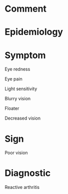 # Comment

# Epidemiology

# Symptom

Eye redness

Eye pain

Light sensitivity

Blurry vision

Floater

Decreased vision

# Sign

Poor vision

# Diagnostic

Reactive arthritis
